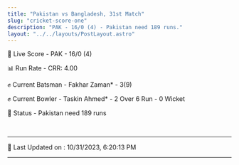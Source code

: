 ```yaml
---
title: "Pakistan vs Bangladesh, 31st Match"
slug: "cricket-score-one"
description: "PAK - 16/0 (4) - Pakistan need 189 runs."
layout: "../../layouts/PostLayout.astro"
---
```


🔴 Live Score - PAK - 16/0 (4)  

📊 Run Rate - CRR: 4.00  

✊ Current Batsman - Fakhar Zaman* - 3(9)  

✊ Current Bowler - Taskin Ahmed* - 2 Over 6 Run - 0 Wicket  

📑 Status - Pakistan need 189 runs

<br />

***

📝 Last Updated on : 10/31/2023, 6:20:13 PM

***

